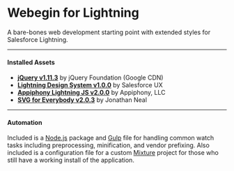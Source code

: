 # Webegin for Lightning
A bare-bones web development starting point with extended styles for Salesforce Lightning.

---

#### Installed Assets
* <a href="https://jquery.com/">**jQuery v1.11.3**</a> by jQuery Foundation (Google CDN)
* <a href="http://lightningdesignsystem.com/">**Lightning Design System v1.0.0**</a> by Salesforce UX
* <a href="http://aljs.appiphony.com/">**Appiphony Lightning JS v2.0.0**</a> by Appiphony, LLC
* <a href="https://github.com/jonathantneal/svg4everybody">**SVG for Everybody v2.0.3**</a> by Jonathan Neal

---

#### Automation
Included is a <a href="https://nodejs.org/">Node.js</a> package and <a href="http://gulpjs.com/">Gulp</a> file for handling common watch tasks including preprocessing, minification, and vendor prefixing. Also included is a configuration file for a custom <a href="http://mixture.io/">Mixture</a> project for those who still have a working install of the application.